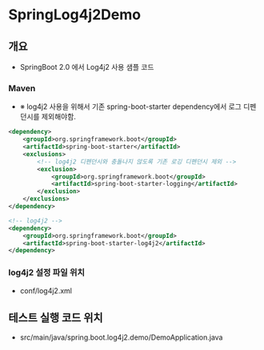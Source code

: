 # SpringLog4j2Demo

## 개요
* SpringBoot 2.0 에서 Log4j2 사용 샘플 코드

### Maven
* ※ log4j2 사용을 위해서 기존 spring-boot-starter dependency에서 로그 디펜던시를 제외해야함.

```xml
<dependency>
    <groupId>org.springframework.boot</groupId>
    <artifactId>spring-boot-starter</artifactId>
    <exclusions>
        <!-- log4j2 디펜던시와 충돌나지 않도록 기존 로깅 디펜던시 제외 -->
        <exclusion>
            <groupId>org.springframework.boot</groupId>
            <artifactId>spring-boot-starter-logging</artifactId>
        </exclusion>
    </exclusions>
</dependency>

<!-- log4j2 -->
<dependency>
    <groupId>org.springframework.boot</groupId>
    <artifactId>spring-boot-starter-log4j2</artifactId>
</dependency>     
```
### log4j2 설정 파일 위치
* conf/log4j2.xml

## 테스트 실행 코드 위치
* src/main/java/spring.boot.log4j2.demo/DemoApplication.java
